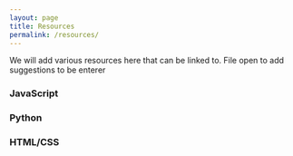 ```yaml
---
layout: page
title: Resources
permalink: /resources/
---
```


We will add various resources here that can be linked to.
File open to add suggestions to be enterer

<h3>JavaScript</h3>

<h3>Python</h3>

<h3>HTML/CSS</h3>
